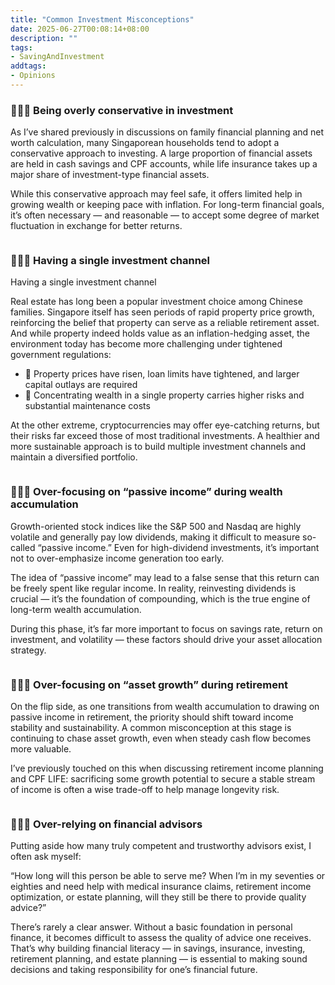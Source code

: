 ```yaml
---
title: "Common Investment Misconceptions"
date: 2025-06-27T00:08:14+08:00
description: ""
tags:
- SavingAndInvestment
addtags:
- Opinions
---
```


### 🙅🏻‍♀️ Being overly conservative in investment

As I’ve shared previously in discussions on family financial planning and net worth calculation, many Singaporean households tend to adopt a conservative approach to investing. A large proportion of financial assets are held in cash savings and CPF accounts, while life insurance takes up a major share of investment-type financial assets.

While this conservative approach may feel safe, it offers limited help in growing wealth or keeping pace with inflation. For long-term financial goals, it’s often necessary — and reasonable — to accept some degree of market fluctuation in exchange for better returns.

<div>
    <span class="image fit" style="max-width: 600px;"><img src="https://s3.ap-southeast-1.amazonaws.com/littlecheesecake.me/money.sense/investment-misconceptions/investment-misconception-1.PNG" alt="" /></span>
</div>

### 🙅🏻‍♀️ Having a single investment channel

Having a single investment channel

Real estate has long been a popular investment choice among Chinese families. Singapore itself has seen periods of rapid property price growth, reinforcing the belief that property can serve as a reliable retirement asset. And while property indeed holds value as an inflation-hedging asset, the environment today has become more challenging under tightened government regulations:

- 🚨 Property prices have risen, loan limits have tightened, and larger capital outlays are required
- 🚨 Concentrating wealth in a single property carries higher risks and substantial maintenance costs

At the other extreme, cryptocurrencies may offer eye-catching returns, but their risks far exceed those of most traditional investments. A healthier and more sustainable approach is to build multiple investment channels and maintain a diversified portfolio.

<div>
    <span class="image fit" style="max-width: 600px;"><img src="https://s3.ap-southeast-1.amazonaws.com/littlecheesecake.me/money.sense/investment-misconceptions/investment-misconception-2.PNG" alt="" /></span>
</div>

### 🙅🏻‍♀️ Over-focusing on “passive income” during wealth accumulation

Growth-oriented stock indices like the S&P 500 and Nasdaq are highly volatile and generally pay low dividends, making it difficult to measure so-called “passive income.” Even for high-dividend investments, it’s important not to over-emphasize income generation too early.

The idea of “passive income” may lead to a false sense that this return can be freely spent like regular income. In reality, reinvesting dividends is crucial — it’s the foundation of compounding, which is the true engine of long-term wealth accumulation.

During this phase, it’s far more important to focus on savings rate, return on investment, and volatility — these factors should drive your asset allocation strategy.

<div>
    <span class="image fit" style="max-width: 600px;"><img src="https://s3.ap-southeast-1.amazonaws.com/littlecheesecake.me/money.sense/investment-misconceptions/investment-misconception-3.PNG" alt="" /></span>
</div>

### 🙅🏻‍♀️ Over-focusing on “asset growth” during retirement

On the flip side, as one transitions from wealth accumulation to drawing on passive income in retirement, the priority should shift toward income stability and sustainability. A common misconception at this stage is continuing to chase asset growth, even when steady cash flow becomes more valuable.

I’ve previously touched on this when discussing retirement income planning and CPF LIFE: sacrificing some growth potential to secure a stable stream of income is often a wise trade-off to help manage longevity risk.

<div>
    <span class="image fit" style="max-width: 600px;"><img src="https://s3.ap-southeast-1.amazonaws.com/littlecheesecake.me/money.sense/investment-misconceptions/investment-misconception-4.PNG" alt="" /></span>
</div>

### 🙅🏻‍♀️ Over-relying on financial advisors

Putting aside how many truly competent and trustworthy advisors exist, I often ask myself:

“How long will this person be able to serve me? When I’m in my seventies or eighties and need help with medical insurance claims, retirement income optimization, or estate planning, will they still be there to provide quality advice?”

There’s rarely a clear answer. Without a basic foundation in personal finance, it becomes difficult to assess the quality of advice one receives. That’s why building financial literacy — in savings, insurance, investing, retirement planning, and estate planning — is essential to making sound decisions and taking responsibility for one’s financial future.

<div>
    <span class="image fit" style="max-width: 600px;"><img src="https://s3.ap-southeast-1.amazonaws.com/littlecheesecake.me/money.sense/investment-misconceptions/investment-misconception-5.PNG" alt="" /></span>
</div>

